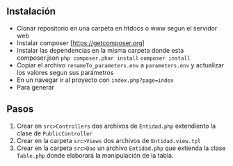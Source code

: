## Instalación
* Clonar repositorio en una carpeta en htdocs o www segun el servidor web
* Instalar composer [https://getcomposer.org]
* Instalar las dependencias en la misma carpeta donde esta composer.json
    ``` php composer.phar install ```
    ``` composer install ```
* Copiar el archivo ```renameTo_parameters.env``` a ```parameters.env``` y actualizar los valores segun sus parámetros
* En un navegar ir al proyecto con ```index.php?page=index```
* Para generar 
## Pasos

1. Crear en ```src>Controllers``` dos archivos de ```Entidad.php``` extendiento la clase de ```PublicController```
2. Crear en la carpeta ```src>Views``` dos archivos de
```Entidad.view.tpl```
3. Crear en la carpeta ```src>Dao``` un archivo ```Entidad.php``` que extienda la clase ```Table.php``` donde elaborará la manipulación de la tabla.
